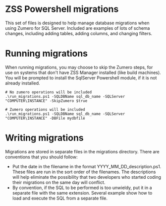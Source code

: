 ZSS Powershell migrations
=========================

This set of files is designed to help manage database migrations when using 
Zumero for SQL Server. Included are examples of lots of schema changes, 
including adding tables, adding columns, and changing filters.

Running migrations
==================

When running migrations, you may choose to skip the Zumero steps, for use 
on systems that don't have ZSS Manager installed (like build machines). 
You will be prompted to install the SqlServer Powershell module, if it 
is not already installed.

```
# No zumero operations will be included
.\run_migrations.ps1 -SQLDBName sql_db_name -SQLServer "COMPUTER\INSTANCE" -SkipZumero $true
```

```
# Zumero operations will be included
.\run_migrations.ps1 -SQLDBName sql_db_name -SQLServer "COMPUTER\INSTANCE" -DBFile mydbfile
```

Writing migrations
==================

Migrations are stored in separate files in the migrations directory. There 
are conventions that you should follow:

* Put the date in the filename in the format YYYY_MM_DD_description.ps1. 
  These files are run in the sort order of the filenames. The descriptions 
  will help eliminate the possibility that two developers who started 
  coding their migrations on the same day will conflict.
* By convention, if the SQL to be performed is too unwieldy, put it in 
  a separate file with the same extension. Several example show how to 
  load and execute the SQL from a separate file.

